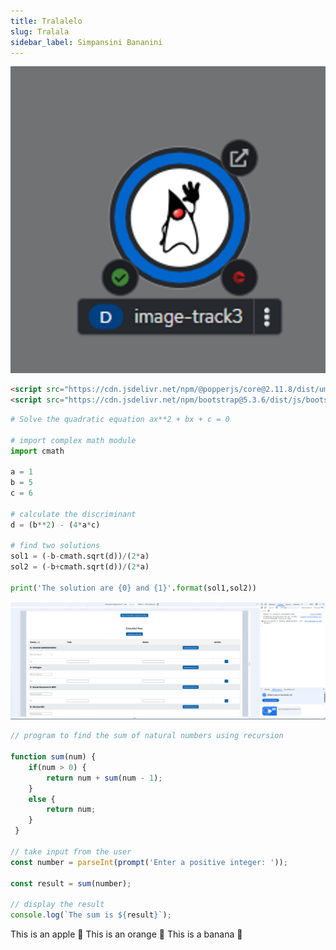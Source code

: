 ```yaml
---
title: Tralalelo
slug: Tralala
sidebar_label: Simpansini Bananini
---
```

![pod.png](https://raw.githubusercontent.com/KenniHK/docusaurus_CMS/main/static/img/pod.png)


```HTML
<script src="https://cdn.jsdelivr.net/npm/@popperjs/core@2.11.8/dist/umd/popper.min.js" integrity="sha384-I7E8VVD/ismYTF4hNIPjVp/Zjvgyol6VFvRkX/vR+Vc4jQkC+hVqc2pM8ODewa9r" crossorigin="anonymous"></script>
<script src="https://cdn.jsdelivr.net/npm/bootstrap@5.3.6/dist/js/bootstrap.min.js" integrity="sha384-RuyvpeZCxMJCqVUGFI0Do1mQrods/hhxYlcVfGPOfQtPJh0JCw12tUAZ/Mv10S7D" crossorigin="anonymous"></script>
```


```python
# Solve the quadratic equation ax**2 + bx + c = 0

# import complex math module
import cmath

a = 1
b = 5
c = 6

# calculate the discriminant
d = (b**2) - (4*a*c)

# find two solutions
sol1 = (-b-cmath.sqrt(d))/(2*a)
sol2 = (-b+cmath.sqrt(d))/(2*a)

print('The solution are {0} and {1}'.format(sol1,sol2))
```


![tesSS.png](https://raw.githubusercontent.com/KenniHK/docusaurus_CMS/main/static/img/tesSS.png)


```javascript
// program to find the sum of natural numbers using recursion

function sum(num) {
    if(num > 0) {
        return num + sum(num - 1);
    }
    else {
        return num;
    }
 }

// take input from the user
const number = parseInt(prompt('Enter a positive integer: '));

const result = sum(number);

// display the result
console.log(`The sum is ${result}`);
```


<Tabs>
  <TabItem value="apple" label="Apple" default>
    This is an apple 🍎
  </TabItem>
  <TabItem value="orange" label="Orange">
    This is an orange 🍊
  </TabItem>
  <TabItem value="banana" label="Banana">
    This is a banana 🍌
  </TabItem>
</Tabs>



